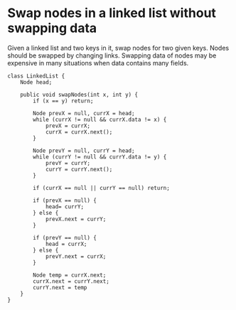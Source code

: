 # Swap nodes in a linked list without swapping data

Given a linked list and two keys in it, swap nodes for two given keys. Nodes should be swapped by changing links. Swapping data of nodes may be expensive in many situations when data contains many fields.

```
class LinkedList {
    Node head;

    public void swapNodes(int x, int y) {
        if (x == y) return;

        Node prevX = null, currX = head;
        while (currX != null && currX.data != x) {
            prevX = currX;
            currX = currX.next();
        }

        Node prevY = null, currY = head;
        while (currY != null && currY.data != y) {
            prevY = currY;
            currY = currY.next();
        }

        if (currX == null || currY == null) return;

        if (prevX == null) {
            head= currY;
        } else {
            prevX.next = currY;
        }

        if (prevY == null) {
            head = currX;
        } else {
            prevY.next = currX;
        }

        Node temp = currX.next;
        currX.next = currY.next;
        currY.next = temp
    }
}
```